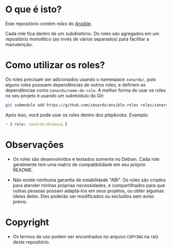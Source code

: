 # O que é isto?

Este repositório contém *roles* do [Ansible](https://docs.ansible.com/ansible/index.html).

Cada role fica dentro de um subdiretório. Os roles são agregados em um repositório monolítico (ao invés de vários separados) para facilitar a manutenção.

# Como utilizar os roles?

Os roles precisam ser adicionados usando o namespace `zanardo/`, pois alguns roles possuem dependências de outros roles, e definem as dependências como `zanardo/nome-do-role`. A melhor forma de usar os roles no seu projeto é usando um submódulo do Git:

```bash
git submodule add https://github.com/zanardo/ansible-roles roles/zanardo
```

Após isso, você pode usar os roles dentro dos *playbooks*. Examplo:

```yaml
- { role: zanardo/dnsmasq }
```

# Observações

- Os roles são desenvolvidos e testados somente no Debian. Cada role geralmente tem uma matriz de compatibilidade em seu próprio README.

- Não existe nenhuma garantia de estabilidade "ABI". Os roles são criados para atender minhas próprias necessidades, e compartilhados para que outras pessoas possam adaptá-los em seus projetos, ou obter algumas ideias deles. Eles poderão ser modificados ou excluídos sem aviso prévio.

# Copyright

- Os termos de uso podem ser encontrados no arquivo `COPYING` na raíz deste repositório.
